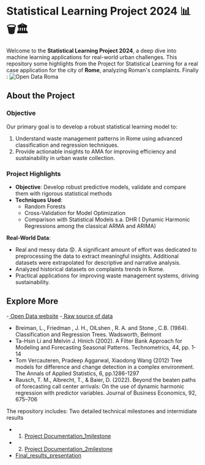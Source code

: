 # **Statistical Learning Project 2024** 📊🗑️🏛️

Welcome to the **Statistical Learning Project 2024**, a deep dive into machine learning applications for real-world urban challenges.
This repository some highlights from the Project for Statistical Learning for a real case application for the city of **Rome**, analyzing Roman's complaints.
Finally : ![Open Data Roma](https://www.ainewnormal.com/img/[4]-gm-fig1_bis.jpg)

## **About the Project**

### **Objective**
Our primary goal is to develop a robust statistical learning model to:
1. Understand waste management patterns in Rome using advanced classification and regression techniques.
2. Provide actionable insights to AMA for improving efficiency and sustainability in urban waste collection.

### Project Highlights

- **Objective**: Develop robust predictive models, validate and compare them with rigorous statistical methods
- **Techniques Used**:
  - Random Forests
  - Cross-Validation for Model Optimization
  - Comparison with Statistical Models s.a. DHR ( Dynamic Harmonic Regressions among the classical ARMA and ARIMA)

**Real-World Data**:
   - Real and messy data 😟. A significant amount of effort was dedicated to preprocessing the data to extract meaningful insights. Additional datasets were extrapolated for descriptive and narrative analysis. 
   - Analyzed historical datasets on complaints trends in Rome.
   - Practical applications for improving waste management systems, driving sustainability.

## **Explore More**
-[ Open Data website](https://www.comune.roma.it/web/it/partecipa-portale-open-data.page)
-[ Raw source of data](https://dati.comune.roma.it/catalog/dataset/crm2024)
- Breiman, L., Friedman , J. H., OlLshen , R. A. and Stone , C.B. (1984). Classification and Regression Trees. Wadsworth, Belmont
- Ta-Hsin Li and Melvin J. Hinich (2002). A Filter Bank Approach for Modeling and Forecasting Seasonal Patterns. Technometrics, 44, pp. 1-14
- Tom Vercauteren, Pradeep Aggarwal, Xiaodong Wang (2012) Tree models for difference and change detection in a complex environment. The Annals of Applied Statistics, 6, pp.1286-1297
- Rausch, T. M., Albrecht, T., & Baier, D. (2022). Beyond the beaten paths of forecasting call center arrivals: On the use of dynamic harmonic regression with predictor variables. Journal of Business Economics, 92, 675–706

The repository includes:
Two detailed technical milestones and intermidiate results
- 1. [Project Documentation_1milestone](https://github.com/marinazanoni/Improving-Urban-Living-Predictive-Modeling-of-Waste-Complaints-in-Rome/blob/main/SL2024---1st-milestone-1.html)
- 2. [Project Documentation_2milestone](https://github.com/marinazanoni/Improving-Urban-Living-Predictive-Modeling-of-Waste-Complaints-in-Rome/blob/main/SL2024---1st-milestone-2.html)
- [Final_results_presentation](https://github.com/marinazanoni/Improving-Urban-Living-Predictive-Modeling-of-Waste-Complaints-in-Rome/blob/main/SL%20Project%20Presentation%20(1).pptx)
